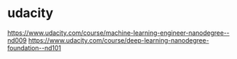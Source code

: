 # udacity
https://www.udacity.com/course/machine-learning-engineer-nanodegree--nd009
https://www.udacity.com/course/deep-learning-nanodegree-foundation--nd101
